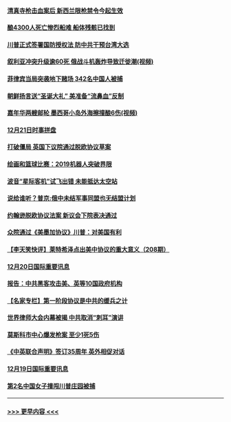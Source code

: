 #### [清真寺枪击血案后 新西兰限枪禁令今起生效](../pages/prog202/a102734655.md?t=12212322) 
#### [酿4300人死亡惨烈船难 船体残骸已找到](../pages/prog202/a102734585.md?t=12212322) 
#### [川普正式签署国防授权法 防中共干预台湾大选](../pages/prog202/a102734587.md?t=12212322) 
#### [叙利亚冲突升级逾60死 俄战斗机轰炸导致迁徙潮(视频)](../pages/prog202/a102734403.md?t=12212322) 
#### [菲律宾当局突袭地下赌场 342名中国人被捕](../pages/prog202/a102734392.md?t=12212322) 
#### [朝鲜扬言送“圣诞大礼” 美准备“流鼻血”反制](../pages/prog202/a102734387.md?t=12212322) 
#### [嘉年华两艘邮轮 墨西哥小岛外海擦撞酿6伤(视频)](../pages/prog202/a102734357.md?t=12212322) 
#### [12月21日时事拼盘](../pages/prog202/a102734213.md?t=12212322) 
#### [打破僵局 英国下议院通过脱欧协议草案](../pages/prog202/a102734197.md?t=12212322) 
#### [绘画和篮球比赛：2019机器人突破界限](../pages/prog202/a102734175.md?t=12212322) 
#### [波音“星际客机”试飞出错 未能抵达太空站](../pages/prog202/a102734149.md?t=12212322) 
#### [说给谁听？普京:俄中未结军事同盟也无结盟计划](../pages/prog202/a102734128.md?t=12212322) 
#### [约翰逊脱欧协议法案 新议会下院表决通过](../pages/prog202/a102734008.md?t=12212322) 
#### [众院通过《美墨加协议》川普：对美国有利](../pages/prog202/a102733996.md?t=12212322) 
#### [【李天笑快评】莱特希泽点出美中协议的重大意义（208期）](../pages/prog202/a102733955.md?t=12212322) 
#### [12月20日国际重要讯息](../pages/prog202/a102733811.md?t=12212322) 
#### [报告：中共黑客攻击美、英等10国政府机构](../pages/prog202/a102733695.md?t=12212322) 
#### [【名家专栏】第一阶段协议是中共的缓兵之计](../pages/prog202/a102733104.md?t=12212322) 
#### [世界律师大会内幕被揭 中共取消“刺耳”演讲](../pages/prog202/a102733621.md?t=12212322) 
#### [莫斯科市中心爆发枪案 至少1死5伤](../pages/prog202/a102733367.md?t=12212322) 
#### [《中英联合声明》签订35周年 英外相促对话](../pages/prog202/a102733192.md?t=12212322) 
#### [12月19日国际重要讯息](../pages/prog202/a102732934.md?t=12212322) 
#### [第2名中国女子擅闯川普庄园被捕](../pages/prog202/a102732884.md?t=12212322) 

----
#### [ >>> 更早内容 <<< ](../indexes/prog202-earlier.md)
